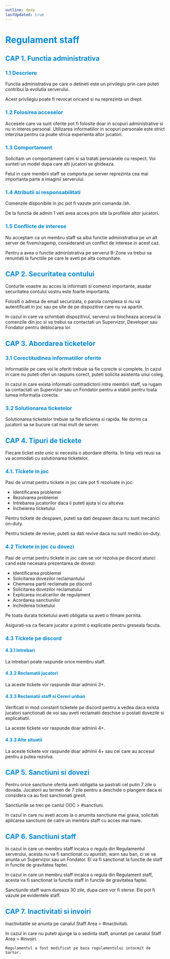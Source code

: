 ```yaml
---
outline: deep
lastUpdated: true
---
```


# <span style="color: #0088CC">Regulament staff</span>

## <span style="color: #0088CC">CAP 1. Functia administrativa</span>
### <span style="color: #0088CC">1.1 Descriere</span>

Functia administrativa pe care o detineti este un privilegiu prin care puteti contribui la evolutia serverului.

Acest privilegiu poate fi revocat oricand si nu reprezinta un drept.

### <span style="color: #0088CC">1.2 Folosirea acceselor</span>

Accesele care va sunt oferite pot fi folosite doar in scopuri administrative si nu in interes personal. Utilizarea informatiilor in scopuri personale este strict interzisa pentru ca poate strica experienta altor jucatori.

### <span style="color: #0088CC">1.3 Comportament</span>

Solicitam un comportament calm si sa tratati persoanele cu respect. Voi sunteti un model dupa care alti jucatori se ghideaza.

Felul in care membrii staff se comporta pe server reprezinta cea mai importanta parte a imaginii serverului.

### <span style="color: #0088CC">1.4 Atributii si responsabilitati</span>

Comenzile disponibile in joc pot fi vazute prin comanda /ah.

De la functia de admin 1 veti avea acces prin site la profilele altor jucatori.

### <span style="color: #0088CC">1.5 Conflicte de interese</span>

Nu acceptam ca un membru staff sa aiba functie administrativa pe un alt server de fivem/ragemp, considerand un conflict de interese in acest caz. 

Pentru a avea o functie administrativa pe serverul B-Zone va trebui sa renuntati la functiile pe care le aveti pe alta comunitate.
	

## <span style="color: #0088CC">CAP 2. Securitatea contului</span>

Conturile voastre au acces la informatii si comenzi importante, asadar securitatea contului vostru este foarte importanta.

Folositi o adresa de email securizata, o parola complexa si nu va autentificati in joc sau pe site de pe dispozitive care nu va apartin.

In cazul in care va schimbati dispozitivul, serverul va blocheaza accesul la comenzile din joc si va trebui sa contactati un Supervizor, Developer sau Fondator pentru deblocarea lor.

## <span style="color: #0088CC">CAP 3. Abordarea ticketelor</span>
### <span style="color: #0088CC">3.1 Corectitudinea informatiilor oferite</span>

Informatiile pe care voi le oferiti trebuie sa fie corecte si complete. In cazul in care nu puteti oferi un raspuns corect, puteti solicita asistenta unui coleg.

In cazul in care exista informatii contradictorii intre membrii staff, va rugam sa contactati un Supervizor sau un Fondator pentru a stabili pentru toata lumea informatia corecta.

### <span style="color: #0088CC">3.2 Solutionarea ticketelor</span>

Solutionarea ticketelor trebuie sa fie eficienta si rapida. Ne dorim ca jucatorii sa se bucure cat mai mult de server.

## <span style="color: #0088CC">CAP 4. Tipuri de tickete</span>

Fiecare ticket este unic si necesita o abordare diferita. In timp veti reusi sa va acomodati cu solutionarea ticketelor.

### <span style="color: #0088CC">4.1. Tickete in joc</span>

Pasi de urmat pentru tickete in joc care pot fi rezolvate in joc:

- Identificarea problemei
- Rezolvarea problemei
- Intrebarea jucatorilor daca ii puteti ajuta si cu altceva
- Incheierea ticketului

Pentru tickete de despawn, puteti sa dati despawn daca nu sunt mecanici on-duty.

Pentru tickete de revive, puteti sa dati revive daca nu sunt medici on-duty.

### <span style="color: #0088CC">4.2 Tickete in joc cu dovezi</span>

Pasi de urmat pentru tickete in joc care se vor rezolva pe discord atunci cand este necesara prezentarea de dovezi:

- Identificarea problemei
- Solicitarea dovezilor reclamantului
- Chemarea partii reclamate pe discord
- Solicitarea dovezilor reclamatului
- Explicarea incalcarilor de regulament
- Acordarea sanctiunilor
- Inchiderea ticketului

Pe toata durata ticketului aveti obligatia sa aveti o filmare pornita.

Asigurati-va ca fiecare jucator a primit o explicatie pentru greseala facuta.

### <span style="color: #0088CC">4.3 Tickete pe discord</span>

#### <span style="color: #0088CC">4.3.1 Intrebari</span>

La intrebari poate raspunde orice membru staff.

#### <span style="color: #0088CC">4.3.2 Reclamatii jucatori</span>
La aceste tickete vor raspunde doar adminii 3+.

#### <span style="color: #0088CC">4.3.3 Reclamatii staff si Cereri unban</span>

Verificati in mod constant ticketele pe discord pentru a vedea daca exista jucatori sanctionati de voi sau aveti reclamatii deschise si postati dovezile si explicatiatii.

La aceste tickete vor raspunde doar adminii 4+.

#### <span style="color: #0088CC">4.3.3 Alte situatii </span>
La aceste tickete vor raspunde doar adminii 4+ sau cei care au accesul pentru a putea rezolva.


## <span style="color: #0088CC">CAP 5. Sanctiuni si dovezi</span>

Pentru orice sanctiune oferita aveti obligatia sa pastrati cel putin 7 zile o dovada. Jucatorii au termen de 7 zile pentru a deschide o plangere daca ei considera ca au fost sanctionati gresit.

Sanctiunile se trec pe canlul OOC > #sanctiuni.

In cazul in care nu aveti acces la o anumita sanctiune mai grava, solicitati aplicarea sanctiunii de catre un membru staff cu acces mai mare.

## <span style="color: #0088CC">CAP 6. Sanctiuni staff</span>

In cazul in care un membru staff incalca o regula din Regulamentul serverului, acesta nu va fi sanctionat cu apunish, warn sau ban, ci se va anunta un Supervizor sau un Fondator. El va fi sanctionat la functie de staff in functie de gravitatea faptei.

In cazul in care un membru staff incalca o regula din Regulament staff, acesta va fi sanctionat la functia staff in functie de gravitatea faptei.

Sanctiunile staff warn dureaza 30 zile, dupa care vor fi sterse. Ele pot fi vazute pe evidentele staff.

## <span style="color: #0088CC">CAP 7. Inactivitati si invoiri</span>

Inactivitatile se anunta pe canalul Staff Area > #inactivitati.

In cazul in care nu puteti ajunge la o sedinta staff, anuntati pe canalul Staff Area > #invoiri.


    Regulamentul a fost modificat pe baza regulamentului intocmit de Sartor.